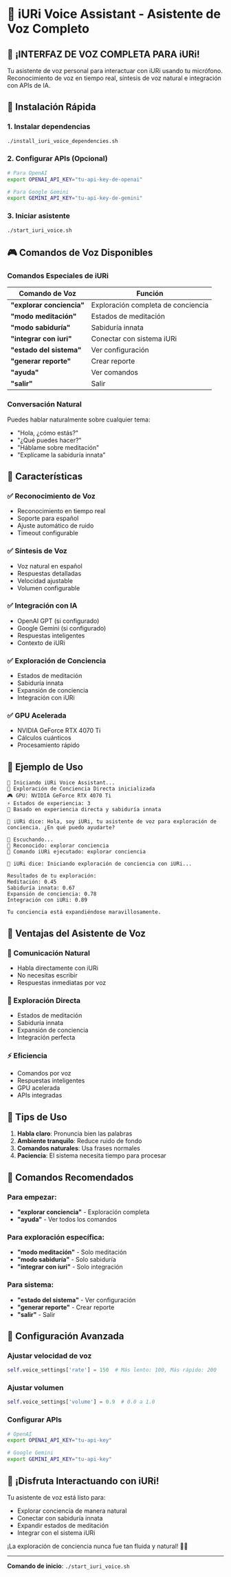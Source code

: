 # 🎤 iURi Voice Assistant - Asistente de Voz Completo

## 🌟 ¡INTERFAZ DE VOZ COMPLETA PARA iURi!

Tu asistente de voz personal para interactuar con iURi usando tu micrófono. Reconocimiento de voz en tiempo real, síntesis de voz natural e integración con APIs de IA.

## 🚀 Instalación Rápida

### 1. Instalar dependencias
```bash
./install_iuri_voice_dependencies.sh
```

### 2. Configurar APIs (Opcional)
```bash
# Para OpenAI
export OPENAI_API_KEY="tu-api-key-de-openai"

# Para Google Gemini
export GEMINI_API_KEY="tu-api-key-de-gemini"
```

### 3. Iniciar asistente
```bash
./start_iuri_voice.sh
```

## 🎮 Comandos de Voz Disponibles

### Comandos Especiales de iURi
| Comando de Voz | Función |
|----------------|---------|
| **"explorar conciencia"** | Exploración completa de conciencia |
| **"modo meditación"** | Estados de meditación |
| **"modo sabiduría"** | Sabiduría innata |
| **"integrar con iuri"** | Conectar con sistema iURi |
| **"estado del sistema"** | Ver configuración |
| **"generar reporte"** | Crear reporte |
| **"ayuda"** | Ver comandos |
| **"salir"** | Salir |

### Conversación Natural
Puedes hablar naturalmente sobre cualquier tema:
- "Hola, ¿cómo estás?"
- "¿Qué puedes hacer?"
- "Háblame sobre meditación"
- "Explícame la sabiduría innata"

## 🎯 Características

### ✅ Reconocimiento de Voz
- Reconocimiento en tiempo real
- Soporte para español
- Ajuste automático de ruido
- Timeout configurable

### ✅ Síntesis de Voz
- Voz natural en español
- Respuestas detalladas
- Velocidad ajustable
- Volumen configurable

### ✅ Integración con IA
- OpenAI GPT (si configurado)
- Google Gemini (si configurado)
- Respuestas inteligentes
- Contexto de iURi

### ✅ Exploración de Conciencia
- Estados de meditación
- Sabiduría innata
- Expansión de conciencia
- Integración con iURi

### ✅ GPU Acelerada
- NVIDIA GeForce RTX 4070 Ti
- Cálculos cuánticos
- Procesamiento rápido

## 🎉 Ejemplo de Uso

```
🎤 Iniciando iURi Voice Assistant...
🧠 Exploración de Conciencia Directa inicializada
🎮 GPU: NVIDIA GeForce RTX 4070 Ti
⚡ Estados de experiencia: 3
🌟 Basado en experiencia directa y sabiduría innata

🎤 iURi dice: Hola, soy iURi, tu asistente de voz para exploración de conciencia. ¿En qué puedo ayudarte?

🎤 Escuchando...
🎤 Reconocido: explorar conciencia
🎯 Comando iURi ejecutado: explorar conciencia

🎤 iURi dice: Iniciando exploración de conciencia con iURi...

Resultados de tu exploración:
Meditación: 0.45
Sabiduría innata: 0.67
Expansión de conciencia: 0.78
Integración con iURi: 0.89

Tu conciencia está expandiéndose maravillosamente.
```

## 🌟 Ventajas del Asistente de Voz

### 🎤 Comunicación Natural
- Habla directamente con iURi
- No necesitas escribir
- Respuestas inmediatas por voz

### 🧠 Exploración Directa
- Estados de meditación
- Sabiduría innata
- Expansión de conciencia
- Integración perfecta

### ⚡ Eficiencia
- Comandos por voz
- Respuestas inteligentes
- GPU acelerada
- APIs integradas

## 🎯 Tips de Uso

1. **Habla claro**: Pronuncia bien las palabras
2. **Ambiente tranquilo**: Reduce ruido de fondo
3. **Comandos naturales**: Usa frases normales
4. **Paciencia**: El sistema necesita tiempo para procesar

## 🚀 Comandos Recomendados

### Para empezar:
- **"explorar conciencia"** - Exploración completa
- **"ayuda"** - Ver todos los comandos

### Para exploración específica:
- **"modo meditación"** - Solo meditación
- **"modo sabiduría"** - Solo sabiduría
- **"integrar con iuri"** - Solo integración

### Para sistema:
- **"estado del sistema"** - Ver configuración
- **"generar reporte"** - Crear reporte
- **"salir"** - Salir

## 🔧 Configuración Avanzada

### Ajustar velocidad de voz
```python
self.voice_settings['rate'] = 150  # Más lento: 100, Más rápido: 200
```

### Ajustar volumen
```python
self.voice_settings['volume'] = 0.9  # 0.0 a 1.0
```

### Configurar APIs
```bash
# OpenAI
export OPENAI_API_KEY="tu-api-key"

# Google Gemini
export GEMINI_API_KEY="tu-api-key"
```

## 🎉 ¡Disfruta Interactuando con iURi!

Tu asistente de voz está listo para:
- Explorar conciencia de manera natural
- Conectar con sabiduría innata
- Expandir estados de meditación
- Integrar con el sistema iURi

¡La exploración de conciencia nunca fue tan fluida y natural! 🎤✨

---

**Comando de inicio**: `./start_iuri_voice.sh` 